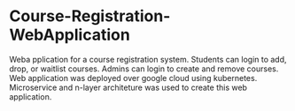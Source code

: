# Course-Registration-WebApplication

Weba pplication for a course registration system. Students can login to add, drop, or waitlist courses. Admins can login to create and remove courses. 
Web application was deployed over google cloud using kubernetes.
Microservice and n-layer architeture was used to create this web application. 
